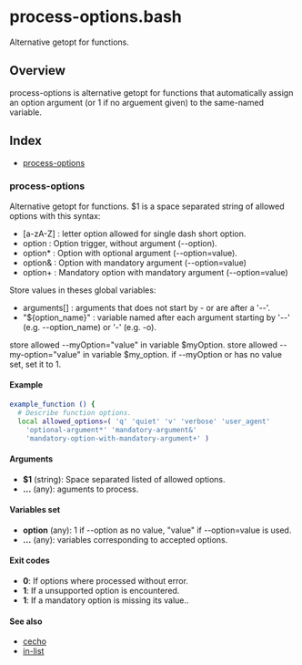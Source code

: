 # process-options.bash

Alternative getopt for functions.

## Overview

process-options is alternative getopt for functions that automatically
assign an option argument (or 1 if no arguement given) to the same-named
variable.

## Index

* [process-options](#process-options)

### process-options

Alternative getopt for functions.
$1 is a space separated string of allowed options with this syntax:
- [a-zA-Z] : letter option allowed for single dash short option.
- option : Option trigger, without argument (--option).
- option* : Option with optional argument (--option=value).
- option& : Option with mandatory argument (--option=value)
- option+ : Mandatory option with mandatory argument (--option=value)

Store values in theses global variables:
- arguments[] : arguments that does not start by - or are after a '--'.
- "${option_name}" : variable named after each argument starting by '--' (e.g. --option_name) or '-' (e.g. -o).

store allowed --myOption="value" in variable $myOption.
store allowed --my-option="value" in variable $my_option.
if --myOption or has no value set, set it to 1.

#### Example

```bash
example_function () {
  # Describe function options.
  local allowed_options=( 'q' 'quiet' 'v' 'verbose' 'user_agent'
    'optional-argument*' 'mandatory-argument&'
    'mandatory-option-with-mandatory-argument+' )
```

#### Arguments

* **$1** (string): Space separated listed of allowed options.
* **...** (any): aguments to process.

#### Variables set

* **option** (any): 1 if --option as no value, "value" if --option=value is used.
* **...** (any): variables corresponding to accepted options.

#### Exit codes

* **0**: If options where processed without error.
* **1**: If a unsupported option is encountered.
* **1**: If a mandatory option is missing its value..

#### See also

* [cecho](#cecho)
* [in-list](#in-list)

